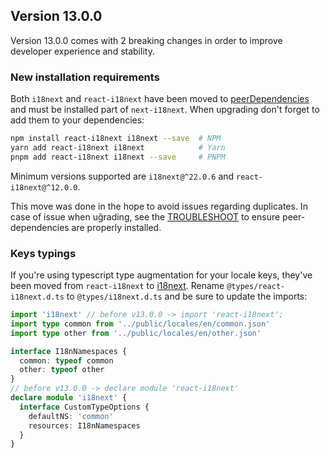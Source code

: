 ## Version 13.0.0

Version 13.0.0 comes with 2 breaking changes in order to improve developer experience and
stability.

### New installation requirements

Both `i18next` and `react-i18next` have been moved to [peerDependencies](https://github.com/npm/rfcs/blob/main/implemented/0030-no-install-optional-peer-deps.md)
and must be installed part of `next-i18next`. When upgrading don't forget to add them to your dependencies:

```bash
npm install react-i18next i18next --save  # NPM
yarn add react-i18next i18next            # Yarn
pnpm add react-i18next i18next --save     # PNPM
```

Minimum versions supported are `i18next@^22.0.6` and `react-i18next@^12.0.0`.

This move was done in the hope to avoid issues regarding duplicates. In case of issue when
uĝrading, see the [TROUBLESHOOT](https://github.com/i18next/next-i18next/blob/master/TROUBLESHOOT.md#need-to-pass-in-an-i18next-instance)
to ensure peer-dependencies are properly installed.

### Keys typings

If you're using typescript type augmentation for your locale keys, they've been moved from `react-i18next` to [i18next](https://www.i18next.com/overview/typescript).
Rename `@types/react-i18next.d.ts` to `@types/i18next.d.ts` and be sure to update the imports:

```typescript
import 'i18next' // before v13.0.0 -> import 'react-i18next';
import type common from '../public/locales/en/common.json'
import type other from '../public/locales/en/other.json'

interface I18nNamespaces {
  common: typeof common
  other: typeof other
}
// before v13.0.0 -> declare module 'react-i18next'
declare module 'i18next' {
  interface CustomTypeOptions {
    defaultNS: 'common'
    resources: I18nNamespaces
  }
}
```

